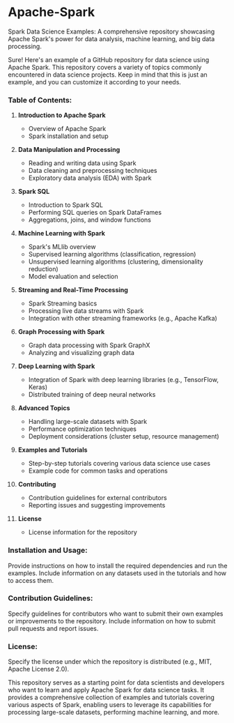 # Apache-Spark
Spark Data Science Examples: A comprehensive repository showcasing Apache Spark's power for data analysis, machine learning, and big data processing.

Sure! Here's an example of a GitHub repository for data science using Apache Spark. This repository covers a variety of topics commonly encountered in data science projects. Keep in mind that this is just an example, and you can customize it according to your needs.


### Table of Contents:
1. **Introduction to Apache Spark**
   - Overview of Apache Spark
   - Spark installation and setup
   
2. **Data Manipulation and Processing**
   - Reading and writing data using Spark
   - Data cleaning and preprocessing techniques
   - Exploratory data analysis (EDA) with Spark
   
3. **Spark SQL**
   - Introduction to Spark SQL
   - Performing SQL queries on Spark DataFrames
   - Aggregations, joins, and window functions
   
4. **Machine Learning with Spark**
   - Spark's MLlib overview
   - Supervised learning algorithms (classification, regression)
   - Unsupervised learning algorithms (clustering, dimensionality reduction)
   - Model evaluation and selection
   
5. **Streaming and Real-Time Processing**
   - Spark Streaming basics
   - Processing live data streams with Spark
   - Integration with other streaming frameworks (e.g., Apache Kafka)
   
6. **Graph Processing with Spark**
   - Graph data processing with Spark GraphX
   - Analyzing and visualizing graph data
   
7. **Deep Learning with Spark**
   - Integration of Spark with deep learning libraries (e.g., TensorFlow, Keras)
   - Distributed training of deep neural networks
   
8. **Advanced Topics**
   - Handling large-scale datasets with Spark
   - Performance optimization techniques
   - Deployment considerations (cluster setup, resource management)
   
9. **Examples and Tutorials**
   - Step-by-step tutorials covering various data science use cases
   - Example code for common tasks and operations
   
10. **Contributing**
    - Contribution guidelines for external contributors
    - Reporting issues and suggesting improvements
    
11. **License**
    - License information for the repository
    
### Installation and Usage:
Provide instructions on how to install the required dependencies and run the examples. Include information on any datasets used in the tutorials and how to access them.

### Contribution Guidelines:
Specify guidelines for contributors who want to submit their own examples or improvements to the repository. Include information on how to submit pull requests and report issues.

### License:
Specify the license under which the repository is distributed (e.g., MIT, Apache License 2.0).

This repository serves as a starting point for data scientists and developers who want to learn and apply Apache Spark for data science tasks. It provides a comprehensive collection of examples and tutorials covering various aspects of Spark, enabling users to leverage its capabilities for processing large-scale datasets, performing machine learning, and more.
